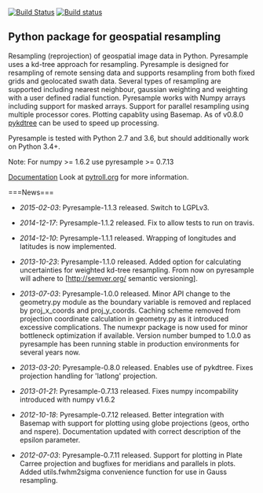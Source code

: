 [![Build Status](https://travis-ci.org/pytroll/pyresample.svg?branch=master)](https://travis-ci.org/pytroll/pyresample)
[![Build status](https://ci.appveyor.com/api/projects/status/10qdrecp45rgkf73/branch/master?svg=true)](https://ci.appveyor.com/project/davidh-ssec/pyresample-ly2q0/branch/master)


Python package for geospatial resampling
----------------------------------------

Resampling (reprojection) of geospatial image data in Python.
Pyresample uses a kd-tree approach for resampling. 
Pyresample is designed for resampling of remote sensing data and supports resampling from both fixed grids and geolocated swath data. 
Several types of resampling are supported including nearest neighbour, gaussian weighting and weighting with a user defined radial function.
Pyresample works with Numpy arrays including support for masked arrays.
Support for parallel resampling using multiple processor cores.
Plotting capablity using Basemap. As of v0.8.0 [pykdtree](https://github.com/storpipfugl/pykdtree) can be used to speed up processing.

Pyresample is tested with Python 2.7 and 3.6, but should additionally work
on Python 3.4+.

Note: For numpy >= 1.6.2 use pyresample >= 0.7.13  

[Documentation](https://pyresample.readthedocs.org/en/latest/)
Look at [pytroll.org](http://pytroll.org/) for more information.


===News===
  * *2015-02-03*: Pyresample-1.1.3 released. Switch to LGPLv3.

  * *2014-12-17*: Pyresample-1.1.2 released. Fix to allow tests to run on travis.

  * *2014-12-10*: Pyresample-1.1.1 released. Wrapping of longitudes and latitudes is now implemented.

  * *2013-10-23*: Pyresample-1.1.0 released. Added option for calculating uncertainties for weighted kd-tree resampling. From now on pyresample will adhere to [http://semver.org/ semantic versioning].

  * *2013-07-03*: Pyresample-1.0.0 released. Minor API change to the geometry.py module as the boundary variable is removed and replaced by proj_x_coords and proj_y_coords. Caching scheme removed from projection coordinate calculation in geometry.py as it introduced excessive complications. The numexpr package is now used for minor bottleneck optimization if available. Version number bumped to 1.0.0 as pyresample has been running stable in production environments for several years now.
   
  * *2013-03-20*: Pyresample-0.8.0 released. Enables use of pykdtree. Fixes projection handling for 'latlong' projection.

  * *2013-01-21*: Pyresample-0.7.13 released. Fixes numpy incompability introduced with numpy v1.6.2

  * *2012-10-18*: Pyresample-0.7.12 released. Better integration with Basemap with support for plotting using globe projections (geos, ortho and nspere). Documentation updated with correct description of the epsilon parameter.

  * *2012-07-03*: Pyresample-0.7.11 released. Support for plotting in Plate Carree projection and bugfixes for meridians and parallels in plots. Added utils.fwhm2sigma convenience function for use in Gauss resampling.   
